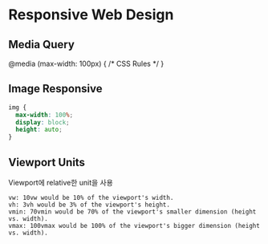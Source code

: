 # Responsive Web Design
## Media Query
@media (max-width: 100px) { /* CSS Rules */ }

## Image Responsive
``` css
img {
  max-width: 100%;
  display: block;
  height: auto;
}
```

## Viewport Units
Viewport에 relative한 unit을 사용
```
vw: 10vw would be 10% of the viewport's width.
vh: 3vh would be 3% of the viewport's height.
vmin: 70vmin would be 70% of the viewport's smaller dimension (height vs. width).
vmax: 100vmax would be 100% of the viewport's bigger dimension (height vs. width).
```
